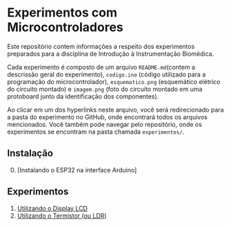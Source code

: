 # Experimentos com Microcontroladores
Este repositório contem informações a respeito dos experimentos
preparados para a disciplina de Introdução à Instrumentação Biomédica.

Cada experimento é composto de um arquivo `README.md`(contem a
descrissão geral do experimento), `codigo.ino` (código utilizado para
a programação do microcontrolador), `esquematico.png` (esquemático
elétrico do circuito montado) e `imagem.png` (foto do circuito montado
em uma protoboard junto da identificação dos componentes).

Ao clicar em um dos hyperlinks neste arquivo, você será redirecionado
para a pasta do experimento no GitHub, onde encontrará todos os
arquivos mencionados. Você também pode navegar pelo repositório, onde
os experimentos se encontram na pasta chamada `experimentos/`.

## Instalação
0. [Instalando o ESP32 na interface Arduino]

## Experimentos
1. [Utilizando o Display LCD](https://github.com/Experimentos-Microcontroladores/instrumentacao-biomedica/tree/main/experimentos/1-Display-LCD)
2. [Utilizando o Termistor (ou LDR)](https://github.com/Experimentos-Microcontroladores/instrumentacao-biomedica/tree/main/experimentos/2-Termistor-LDR)
